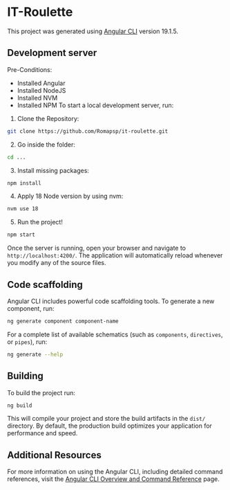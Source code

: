 # IT-Roulette

This project was generated using [Angular CLI](https://github.com/angular/angular-cli) version 19.1.5.

## Development server
Pre-Conditions: 
- Installed Angular 
- Installed NodeJS
- Installed NVM
- Installed NPM 
To start a local development server, run:

1. Clone the Repository: 
```bash
git clone https://github.com/Romapsp/it-roulette.git
```

2. Go inside the folder: 
```bash
cd ... 
```

3. Install missing packages: 

```bash
npm install
```

4. Apply 18 Node version by using nvm: 
 
```bash
nvm use 18
```

5. Run the project! 
 
```bash
npm start
```

Once the server is running, open your browser and navigate to `http://localhost:4200/`. The application will automatically reload whenever you modify any of the source files.

## Code scaffolding

Angular CLI includes powerful code scaffolding tools. To generate a new component, run:

```bash
ng generate component component-name
```

For a complete list of available schematics (such as `components`, `directives`, or `pipes`), run:

```bash
ng generate --help
```

## Building

To build the project run:

```bash
ng build
```

This will compile your project and store the build artifacts in the `dist/` directory. By default, the production build optimizes your application for performance and speed.


## Additional Resources

For more information on using the Angular CLI, including detailed command references, visit the [Angular CLI Overview and Command Reference](https://angular.dev/tools/cli) page.
